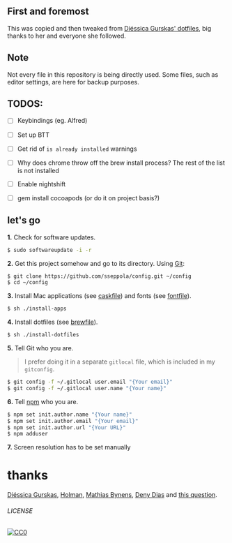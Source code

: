 ## First and foremost
This was copied and then tweaked from [Diéssica Gurskas' dotfiles](https://github.com/diessica/dotfiles), big thanks to her and everyone she followed.

## Note
Not every file in this repository is being directly used. Some files, such as editor settings, are here for backup purposes.

## TODOS:
 - [ ] Keybindings (eg. Alfred)
 - [ ] Set up BTT
 - [ ] Get rid of `is already installed` warnings
 - [ ] Why does chrome throw off the brew install process? The rest of the list is not installed
 - [ ] Enable nightshift
 - [ ] gem install cocoapods (or do it on project basis?)


## let's go
**1.** Check for software updates.
```sh
$ sudo softwareupdate -i -r
```

**2.** Get this project somehow and go to its directory. Using [Git](http://www.git-scm.com/):
```sh
$ git clone https://github.com/sseppola/config.git ~/config
$ cd ~/config
```

**3.** Install Mac applications (see [caskfile](brew/caskfile)) and fonts (see [fontfile](brew/fontfile)).

```sh
$ sh ./install-apps
```

**4.** Install dotfiles (see [brewfile](brew/brewfile)).

```sh
$ sh ./install-dotfiles
```

**5.** Tell Git who you are.
> I prefer doing it in a separate `gitlocal` file, which is included in my `gitconfig`.

```sh
$ git config -f ~/.gitlocal user.email "{Your email}"
$ git config -f ~/.gitlocal user.name "{Your name}"
```

**6.** Tell [npm](https://www.npmjs.com/) who you are.
```sh
$ npm set init.author.name "{Your name}"
$ npm set init.author.email "{Your email}"
$ npm set init.author.url "{Your URL}"
$ npm adduser
```

**7.**
Screen resolution has to be set manually

# thanks
[Diéssica Gurskas](https://github.com/diessic), [Holman](https://github.com/holman), [Mathias Bynens](https://github.com/mathiasbynens/dotfiles), [Deny Dias](https://github.com/denydias/dotfiles) and [this question](http://stackoverflow.com/questions/171563/whats-in-your-zshrc).

###### LICENSE
[![CC0](http://mirrors.creativecommons.org/presskit/buttons/88x31/svg/cc-zero.svg)](http://creativecommons.org/publicdomain/zero/1.0/)